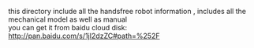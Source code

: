 this directory include all the handsfree robot information , includes all the mechanical model as well as manual     
you can get it from baidu cloud disk:       
http://pan.baidu.com/s/1jI2dzZC#path=%252F
